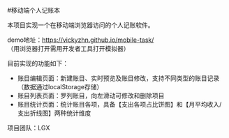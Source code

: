 #移动端个人记账本

本项目实现一个在移动端浏览器访问的个人记账软件。

demo地址：https://vickyzhn.github.io/mobile-task/ </br>（用浏览器打开需用开发者工具打开模拟器）

目前实现的功能如下：
* 账目编辑页面：新建账目、实时预览及账目修改，支持不同类型的账目记录（数据通过localStorage存储）
* 账目列表页面：罗列账目，向左滑动可修改和删除项目
* 账目统计页面：统计账目各项，具备【支出各项占比饼图】和【月平均收入/支出折线图】两种统计维度

项目团队：LGX
